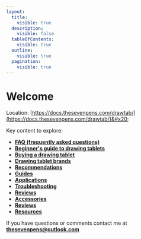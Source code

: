 ```yaml
---
layout:
  title:
    visible: true
  description:
    visible: false
  tableOfContents:
    visible: true
  outline:
    visible: true
  pagination:
    visible: true
---
```


# Welcome

Location: [https://docs.thesevenpens.com/drawtab/](https://docs.thesevenpens.com/drawtab/)&#x20;

Key content to explore:

* [**FAQ (frequently asked questions)**](https://docs.thesevenpens.com/drawtab/faq)&#x20;
* [**Beginner's guide to drawing tablets**](guides/beginners-guide.md)
* [**Buying a drawing tablet**](buying-a-drawing-tablet/)&#x20;
* [**Drawing tablet brands**](drawing-tablet-brands/)    &#x20;
* [**Recommendations**](buying-a-drawing-tablet/recommendations/)
* [**Guides**](guides/)&#x20;
* [**Applications**](applications/) &#x20;
* [**Troubleshooting**](troubleshooting/)&#x20;
* [**Reviews**](https://docs.thesevenpens.com/drawtab/reviews) &#x20;
* [**Accessories**](accessories/)&#x20;
* [**Reviews**](product-info/)&#x20;
* [**Resources**](resources/)

If you have questions or comments contact me at [**thesevenpens@outlook.com**](https://twitter.com/TheSevenPens)  &#x20;

